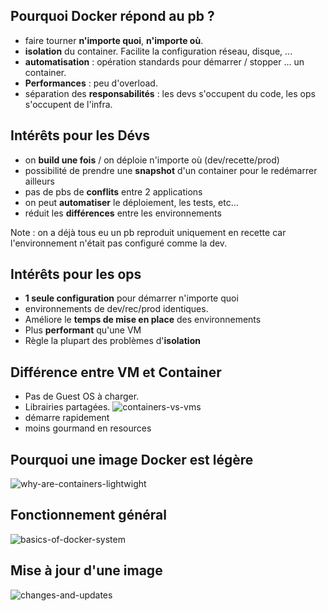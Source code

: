 ## Pourquoi Docker répond au pb ?
 * faire tourner **n'importe quoi**, **n'importe où**.
 * **isolation** du container. Facilite la configuration réseau, disque, ...
 * **automatisation** : opération standards pour démarrer / stopper ... un container.
 * **Performances** : peu d'overload.
 * séparation des **responsabilités** : les devs s'occupent du code, les ops s'occupent de l'infra.


## Intérêts pour les Dévs
 * on **build une fois** / on déploie n'importe où (dev/recette/prod)
 * possibilité de prendre une **snapshot** d'un container pour le redémarrer ailleurs
 * pas de pbs de **conflits** entre 2 applications
 * on peut **automatiser** le déploiement, les tests, etc...
 * réduit les **différences** entre les environnements

Note : on a déjà tous eu un pb reproduit uniquement en recette car l'environnement n'était pas configuré comme la dev.


## Intérêts pour les ops
 * **1 seule configuration** pour démarrer n'importe quoi
 * environnements de dev/rec/prod identiques.
 * Améliore le **temps de mise en place** des environnements
 * Plus **performant** qu'une VM
 * Règle la plupart des problèmes d'**isolation**


## Différence entre VM et Container
 * Pas de Guest OS à charger.
 * Librairies partagées.
![containers-vs-vms](data/comment/containers-vs-vms.png)
 * démarre rapidement
 * moins gourmand en resources


## Pourquoi une image Docker est légère
![why-are-containers-lightwight](data/comment/why-are-containers-lightwight.png)


## Fonctionnement général
![basics-of-docker-system](data/comment/basics-of-docker-system.png)


## Mise à jour d'une image
![changes-and-updates](data/comment/changes-and-updates.png)
